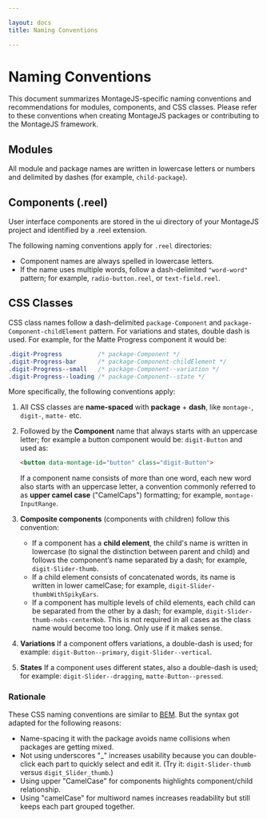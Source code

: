 ```yaml
---

layout: docs
title: Naming Conventions

---
```


# Naming Conventions

This document summarizes MontageJS-specific naming conventions and recommendations for modules, components, and CSS classes. Please refer to these conventions when creating MontageJS packages or contributing to the MontageJS framework.


## Modules

All module and package names are written in lowercase letters or numbers and delimited by dashes (for example, `child-package`).


## Components (.reel)
User interface components are stored in the ui directory of your MontageJS project and identified by a .reel extension. 

The following naming conventions apply for `.reel` directories:

* Component names are always spelled in lowercase letters.
* If the name uses multiple words, follow a dash-delimited `"word-word"` pattern; for example, `radio-button.reel`, or `text-field.reel`.


## CSS Classes

CSS class names follow a dash-delimited `package-Component` and `package-Component-childElement` pattern. For variations and states, double dash is used. For example, for the Matte Progress component it would be:

```css
.digit-Progress          /* package-Component */
.digit-Progress-bar      /* package-Component-childElement */
.digit-Progress--small   /* package-Component--variation */
.digit-Progress--loading /* package-Component--state */
```

More specifically, the following conventions apply:

1. All CSS classes are **name-spaced** with **package** + **dash**, like `montage-`, `digit-`, `matte-` etc.
2. Followed by the **Component** name that always starts with an uppercase letter; for example a button component would be: `digit-Button` and used as: 

    ```html
    <button data-montage-id="button" class="digit-Button">
    ```

    If a component name consists of more than one word, each new word also starts with an uppercase letter, a convention commonly  referred to as **upper camel case** ("CamelCaps") formatting; for example, `montage-InputRange`.
    
3. **Composite components** (components with children) follow this convention:
    * If a component has a **child element**, the child's name is written in lowercase (to signal the distinction between parent and child) and follows the component’s name separated by a dash; for example, `digit-Slider-thumb`.
    * If a child element consists of concatenated words, its name is written in lower camelCase; for example, `digit-Slider-thumbWithSpikyEars`.
    * If a component has multiple levels of child elements, each child can be separated from the other by a dash; for example, `digit-Slider-thumb-nobs-centerNob`. This is not required in all cases as the class name would become too long. Only use if it makes sense.

4. **Variations** If a component offers variations, a double-dash is used; for example: `digit-Button--primary`, `digit-Slider--vertical`.

5. **States** If a component uses different states, also a double-dash is used; for example: `digit-Slider--dragging`, `matte-Button--pressed`.

### Rationale
These CSS naming conventions are similar to [BEM](http://bem.info/method/). But the syntax got adapted for the following reasons:

* Name-spacing it with the package avoids name collisions when packages are getting mixed.
* Not using underscores "_" increases usability because you can double-click each part to quickly select and edit it. (Try it: `digit-Slider-thumb` versus `digit_Slider_thumb`.)
* Using upper "CamelCase" for components highlights component/child relationship.
* Using "camelCase" for multiword names increases readability but still keeps each part grouped together.

